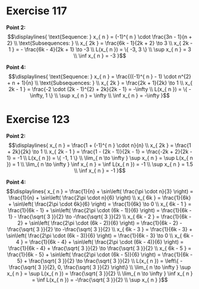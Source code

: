 # Exercise 117
**Point 2:**
$$\displaylines{
\text{Sequence: } x_{ n } = (-1)^{ n } \cdot \frac{3n - 1}{n + 2} \\ 
\text{Subsequences: } \\ 
x_{ 2k } = \frac{6k - 1}{2k + 2} \to 3 \\ 
x_{ 2k - 1 } = - \frac{6k - 4}{2k + 1} \to -3 \\ 
L(x_{ n }) = \{ -3, 3 \} \\ 
\sup x_{ n } = 3 \\ 
\inf x_{ n } = -3
}$$

**Point 4:**
$$\displaylines{
\text{Sequence: } x_{ n } = \frac{((-1)^{ n } - 1) \cdot n^{2} + n + 1}{n} \\ 
\text{Subsequences: } \\ 
x_{ 2k } = \frac{2k + 1}{2k} \to 1 \\ 
x_{ 2k - 1 } = \frac{-2 \cdot (2k - 1)^{2} + 2k}{2k - 1} = -\infty \\ 
L(x_{ n }) = \{ -\infty, 1 \} \\ 
\sup x_{ n } = \infty \\ 
\inf x_{ n } = -\infty
}$$

# Exercise 123
**Point 2:**
$$\displaylines{
x_{ n } = \frac{1 + (-1)^{ n } \cdot n}{n} \\ 
x_{ 2k } = \frac{1 + 2k}{2k} \to 1 \\ 
x_{ 2k - 1 } = \frac{1 - (2k - 1)}{2k - 1} = \frac{-2k + 2}{2k - 1} = -1 \\ 
L(x_{ n }) = \{ -1, 1 \} \\ 
\lim_{ n \to \infty } \sup x_{ n } = \sup L(x_{ n }) = 1 \\ 
\lim_{ n \to \infty } \inf x_{ n } = \inf L(x_{ n }) = -1 \\ 
\sup x_{ n } = 1.5 \\ 
\inf x_{ n } = -1 
}$$

**Point 4:**
$$\displaylines{
x_{ n } = \frac{1}{n} + \sin\left( \frac{\pi \cdot n}{3} \right) = \frac{1}{n} + \sin\left( \frac{2\pi \cdot n}{6} \right) \\ 
x_{ 6k } = \frac{1}{6k} + \sin\left( \frac{2\pi \cdot 6k}{6} \right) = \frac{1}{6k} \to 0 \\
x_{ 6k - 1 } = \frac{1}{6k - 1} + \sin\left( \frac{2\pi \cdot (6k - 1)}{6} \right) = \frac{1}{6k - 1} - \frac{\sqrt{ 3 }}{2} \to -\frac{\sqrt{ 3 }}{2} \\ 
x_{ 6k - 2 } = \frac{1}{6k - 2} + \sin\left( \frac{2\pi \cdot (6k - 2)}{6} \right) = \frac{1}{6k - 2} - \frac{\sqrt{ 3 }}{2} \to -\frac{\sqrt{ 3 }}{2} \\ 
x_{ 6k - 3 } = \frac{1}{6k - 3} + \sin\left( \frac{2\pi \cdot (6k - 3)}{6} \right) = \frac{1}{6k - 3} \to 0 \\
x_{ 6k - 4 } = \frac{1}{6k - 4} + \sin\left( \frac{2\pi \cdot (6k - 4)}{6} \right) = \frac{1}{6k - 4} + \frac{\sqrt{ 3 }}{2} \to \frac{\sqrt{ 3 }}{2} \\ 
x_{ 6k - 5 } = \frac{1}{6k - 5} + \sin\left( \frac{2\pi \cdot (6k - 5)}{6} \right) = \frac{1}{6k - 5} + \frac{\sqrt{ 3 }}{2} \to \frac{\sqrt{ 3 }}{2} \\ 
L(x_{ n }) = \left\{  -\frac{\sqrt{ 3 }}{2}, 0, \frac{\sqrt{ 3 }}{2}  \right\} \\ 
\lim_{ n \to \infty } \sup x_{ n } = \sup L(x_{ n }) = \frac{\sqrt{ 3 }}{2} \\ 
\lim_{ n \to \infty } \inf x_{ n } = \inf L(x_{ n }) = -\frac{\sqrt{ 3 }}{2} \\ 
\sup x_{ n }
}$$

